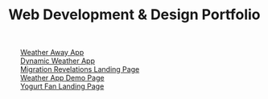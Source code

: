 <h1> Web Development & Design Portfolio</h1>
<br />
<ul>
<a href=".\weather-away-app\index.html"> Weather Away App</a>
<br />
<a href=".\weather-app-vanilla\index.html"> Dynamic Weather App</a>
<br />
<a href=".\landingpage-migration-revelations\LandingPage_MigrationRevelations.html"> Migration Revelations Landing Page</a>
<br />
<a href=".\landingpage-basic-weather\HTML-CSS-JavaScript_WeatherPage.html"> Weather App Demo Page </a>
<br />
<a href=".\yogurt-fan\yogurt-fan.html"> Yogurt Fan Landing Page </a>

  </ul>
